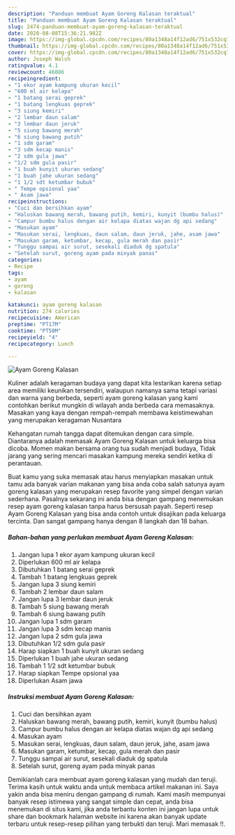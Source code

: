 ```yaml
---
description: "Panduan membuat Ayam Goreng Kalasan teraktual"
title: "Panduan membuat Ayam Goreng Kalasan teraktual"
slug: 2474-panduan-membuat-ayam-goreng-kalasan-teraktual
date: 2020-08-08T15:36:21.982Z
image: https://img-global.cpcdn.com/recipes/80a1348a14f12ad6/751x532cq70/ayam-goreng-kalasan-foto-resep-utama.jpg
thumbnail: https://img-global.cpcdn.com/recipes/80a1348a14f12ad6/751x532cq70/ayam-goreng-kalasan-foto-resep-utama.jpg
cover: https://img-global.cpcdn.com/recipes/80a1348a14f12ad6/751x532cq70/ayam-goreng-kalasan-foto-resep-utama.jpg
author: Joseph Walsh
ratingvalue: 4.1
reviewcount: 46086
recipeingredient:
- "1 ekor ayam kampung ukuran kecil"
- "600 ml air kelapa"
- "1 batang serai geprek"
- "1 batang lengkuas geprek"
- "3 siung kemiri"
- "2 lembar daun salam"
- "3 lembar daun jeruk"
- "5 siung bawang merah"
- "6 siung bawang putih"
- "1 sdm garam"
- "3 sdm kecap manis"
- "2 sdm gula jawa"
- "1/2 sdm gula pasir"
- "1 buah kunyit ukuran sedang"
- "1 buah jahe ukuran sedang"
- "1 1/2 sdt ketumbar bubuk"
- " Tempe opsional yaa"
- " Asam jawa"
recipeinstructions:
- "Cuci dan bersihkan ayam"
- "Haluskan bawang merah, bawang putih, kemiri, kunyit (bumbu halus)"
- "Campur bumbu halus dengan air kelapa diatas wajan dg api sedang"
- "Masukan ayam"
- "Masukan serai, lengkuas, daun salam, daun jeruk, jahe, asam jawa"
- "Masukan garam, ketumbar, kecap, gula merah dan pasir"
- "Tunggu sampai air surut, sesekali diaduk dg spatula"
- "Setelah surut, goreng ayam pada minyak panas"
categories:
- Recipe
tags:
- ayam
- goreng
- kalasan

katakunci: ayam goreng kalasan 
nutrition: 274 calories
recipecuisine: American
preptime: "PT17M"
cooktime: "PT50M"
recipeyield: "4"
recipecategory: Lunch

---
```



![Ayam Goreng Kalasan](https://img-global.cpcdn.com/recipes/80a1348a14f12ad6/751x532cq70/ayam-goreng-kalasan-foto-resep-utama.jpg)

Kuliner adalah keragaman budaya yang dapat kita lestarikan karena setiap area memiliki keunikan tersendiri, walaupun namanya sama tetapi variasi dan warna yang berbeda, seperti ayam goreng kalasan yang kami contohkan berikut mungkin di wilayah anda berbeda cara memasaknya. Masakan yang kaya dengan rempah-rempah membawa keistimewahan yang merupakan keragaman Nusantara

Kehangatan rumah tangga dapat ditemukan dengan cara simple. Diantaranya adalah memasak Ayam Goreng Kalasan untuk keluarga bisa dicoba. Momen makan bersama orang tua sudah menjadi budaya, Tidak jarang yang sering mencari masakan kampung mereka sendiri ketika di perantauan.



Buat kamu yang suka memasak atau harus menyiapkan masakan untuk tamu ada banyak varian makanan yang bisa anda coba salah satunya ayam goreng kalasan yang merupakan resep favorite yang simpel dengan varian sederhana. Pasalnya sekarang ini anda bisa dengan gampang menemukan resep ayam goreng kalasan tanpa harus bersusah payah.
Seperti resep Ayam Goreng Kalasan yang bisa anda contoh untuk disajikan pada keluarga tercinta. Dan sangat gampang hanya dengan 8 langkah dan 18 bahan.


<!--inarticleads1-->

##### Bahan-bahan yang perlukan membuat Ayam Goreng Kalasan:

1. Jangan lupa 1 ekor ayam kampung ukuran kecil
1. Diperlukan 600 ml air kelapa
1. Dibutuhkan 1 batang serai geprek
1. Tambah 1 batang lengkuas geprek
1. Jangan lupa 3 siung kemiri
1. Tambah 2 lembar daun salam
1. Jangan lupa 3 lembar daun jeruk
1. Tambah 5 siung bawang merah
1. Tambah 6 siung bawang putih
1. Jangan lupa 1 sdm garam
1. Jangan lupa 3 sdm kecap manis
1. Jangan lupa 2 sdm gula jawa
1. Dibutuhkan 1/2 sdm gula pasir
1. Harap siapkan 1 buah kunyit ukuran sedang
1. Diperlukan 1 buah jahe ukuran sedang
1. Tambah 1 1/2 sdt ketumbar bubuk
1. Harap siapkan  Tempe opsional yaa
1. Diperlukan  Asam jawa




<!--inarticleads2-->

##### Instruksi membuat  Ayam Goreng Kalasan:

1. Cuci dan bersihkan ayam
1. Haluskan bawang merah, bawang putih, kemiri, kunyit (bumbu halus)
1. Campur bumbu halus dengan air kelapa diatas wajan dg api sedang
1. Masukan ayam
1. Masukan serai, lengkuas, daun salam, daun jeruk, jahe, asam jawa
1. Masukan garam, ketumbar, kecap, gula merah dan pasir
1. Tunggu sampai air surut, sesekali diaduk dg spatula
1. Setelah surut, goreng ayam pada minyak panas




Demikianlah cara membuat ayam goreng kalasan yang mudah dan teruji. Terima kasih untuk waktu anda untuk membaca artikel makanan ini. Saya yakin anda bisa meniru dengan gampang di rumah. Kami masih mempunyai banyak resep istimewa yang sangat simple dan cepat, anda bisa menemukan di situs kami, jika anda terbantu konten ini jangan lupa untuk share dan bookmark halaman website ini karena akan banyak update terbaru untuk resep-resep pilihan yang terbukti dan teruji. Mari memasak !!. 
